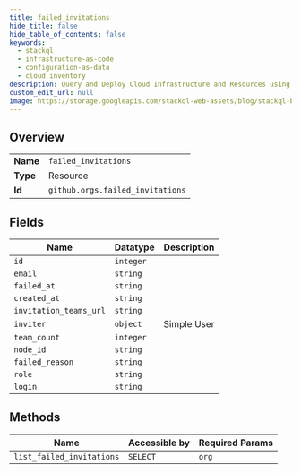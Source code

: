 ```yaml
---
title: failed_invitations
hide_title: false
hide_table_of_contents: false
keywords:
  - stackql
  - infrastructure-as-code
  - configuration-as-data
  - cloud inventory
description: Query and Deploy Cloud Infrastructure and Resources using SQL
custom_edit_url: null
image: https://storage.googleapis.com/stackql-web-assets/blog/stackql-blog-post-featured-image.png
---
```

  
    

## Overview
<table><tbody>
<tr><td><b>Name</b></td><td><code>failed_invitations</code></td></tr>
<tr><td><b>Type</b></td><td>Resource</td></tr>
<tr><td><b>Id</b></td><td><code>github.orgs.failed_invitations</code></td></tr>
</tbody></table>

## Fields
| Name | Datatype | Description |
| ---- | -------- | ----------- |
| `id` | `integer` |  |
| `email` | `string` |  |
| `failed_at` | `string` |  |
| `created_at` | `string` |  |
| `invitation_teams_url` | `string` |  |
| `inviter` | `object` | Simple User |
| `team_count` | `integer` |  |
| `node_id` | `string` |  |
| `failed_reason` | `string` |  |
| `role` | `string` |  |
| `login` | `string` |  |
## Methods
| Name | Accessible by | Required Params |
| ---- | ------------- | --------------- |
| `list_failed_invitations` | `SELECT` | `org` |
